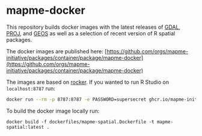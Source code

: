 # mapme-docker


This repository builds docker images with the latest releases of [GDAL](https://github.com/OSGeo/gdal/releases), 
[PROJ](https://github.com/OSGeo/proj/releases), and [GEOS](https://github.com/libgeos/geos/releases) as well as a selection of recent version of R spatial packages.

The docker images are published here:
[https://github.com/orgs/mapme-initiative/packages/container/package/mapme-docker](https://github.com/orgs/mapme-initiative/packages/container/package/mapme-docker)

The images are based on [rocker](https://rocker-project.org/). If you wanted to run
R Studio on `localhost:8787` run:

```bash
docker run --rm -p 8787:8787 -e PASSWORD=supersecret ghcr.io/mapme-initiative/mapme-docker:mapme-spatial
```

To build the docker image locally run:

```bas
docker build -f dockerfiles/mapme-spatial.Dockerfile -t mapme-spatial:latest .
```

